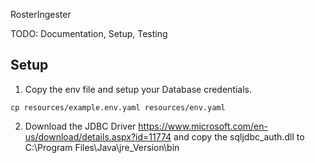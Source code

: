 RosterIngester

TODO: Documentation, Setup, Testing

## Setup
1. Copy the env file and setup your Database credentials.
 ```
 cp resources/example.env.yaml resources/env.yaml
 ```
2. Download the JDBC Driver https://www.microsoft.com/en-us/download/details.aspx?id=11774
and copy the sqljdbc_auth.dll to C:\Program Files\Java\jre_Version\bin
